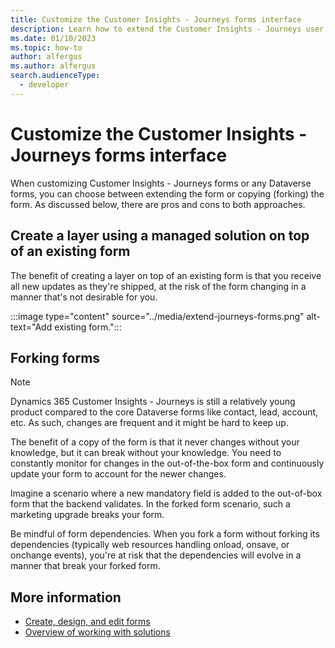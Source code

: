 ```yaml
---
title: Customize the Customer Insights - Journeys forms interface
description: Learn how to extend the Customer Insights - Journeys user interface to customize forms.
ms.date: 01/10/2023
ms.topic: how-to
author: alfergus
ms.author: alfergus
search.audienceType: 
  - developer
---
```


# Customize the Customer Insights - Journeys forms interface

When customizing Customer Insights - Journeys forms or any Dataverse forms, you can choose between extending the form or copying (forking) the form. As discussed below, there are pros and cons to both approaches.

## Create a layer using a managed solution on top of an existing form

The benefit of creating a layer on top of an existing form is that you receive all new updates as they're shipped, at the risk of the form changing in a manner that's not desirable for you.

:::image type="content" source="../media/extend-journeys-forms.png" alt-text="Add existing form.":::

## Forking forms

> [!NOTE]
> Dynamics 365 Customer Insights - Journeys is still a relatively young product compared to the core Dataverse forms like contact, lead, account, etc. As such, changes are frequent and it might be hard to keep up.

The benefit of a copy of the form is that it never changes without your knowledge, but it can break without your knowledge. You need to constantly monitor for changes in the out-of-the-box form and continuously update your form to account for the newer changes.

Imagine a scenario where a new mandatory field is added to the out-of-box form that the backend validates. In the forked form scenario, such a marketing upgrade breaks your form.

Be mindful of form dependencies. When you fork a form without forking its dependencies (typically web resources handling onload, onsave, or onchange events), you're at risk that the dependencies will evolve in a manner that break your forked form.

## More information

- [Create, design, and edit forms](/dynamics365/customerengagement/on-premises/customize/create-design-forms)
- [Overview of working with solutions](/dynamics365/customerengagement/on-premises/customize/solutions-overview)